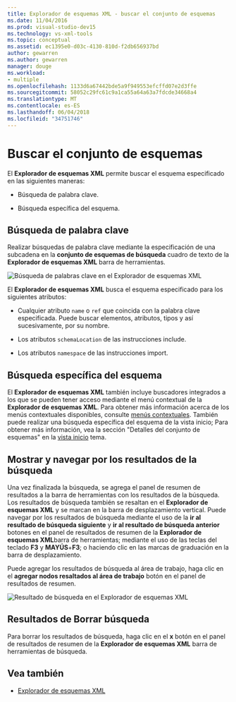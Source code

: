 ```yaml
---
title: Explorador de esquemas XML - buscar el conjunto de esquemas
ms.date: 11/04/2016
ms.prod: visual-studio-dev15
ms.technology: vs-xml-tools
ms.topic: conceptual
ms.assetid: ec1395e0-d03c-4130-810d-f2db656937bd
author: gewarren
ms.author: gewarren
manager: douge
ms.workload:
- multiple
ms.openlocfilehash: 1133d6a67442bde5a9f949553efcffd07e2d3ffe
ms.sourcegitcommit: 58052c29fc61c9a1ca55a64a63a7fdcde34668a4
ms.translationtype: MT
ms.contentlocale: es-ES
ms.lasthandoff: 06/04/2018
ms.locfileid: "34751746"
---
```

# <a name="search-the-schema-set"></a>Buscar el conjunto de esquemas

El **Explorador de esquemas XML** permite buscar el esquema especificado en las siguientes maneras:

-   Búsqueda de palabra clave.

-   Búsqueda específica del esquema.

## <a name="keyword-search"></a>Búsqueda de palabra clave

 Realizar búsquedas de palabra clave mediante la especificación de una subcadena en la **conjunto de esquemas de búsqueda** cuadro de texto de la **Explorador de esquemas XML** barra de herramientas.

 ![Búsqueda de palabras clave en el Explorador de esquemas XML](../xml-tools/media/schemaexplorersearch.gif)

 El **Explorador de esquemas XML** busca el esquema especificado para los siguientes atributos:

-   Cualquier atributo `name` o `ref` que coincida con la palabra clave especificada. Puede buscar elementos, atributos, tipos y así sucesivamente, por su nombre.

-   Los atributos `schemaLocation` de las instrucciones include.

-   Los atributos `namespace` de las instrucciones import.

## <a name="schema-specific-search"></a>Búsqueda específica del esquema

 El **Explorador de esquemas XML** también incluye buscadores integrados a los que se pueden tener acceso mediante el menú contextual de la **Explorador de esquemas XML**. Para obtener más información acerca de los menús contextuales disponibles, consulte [menús contextuales](../xml-tools/context-menus-xml-schema-explorer.md). También puede realizar una búsqueda específica del esquema de la vista inicio; Para obtener más información, vea la sección "Detalles del conjunto de esquemas" en la [vista inicio](../xml-tools/start-view.md) tema.

## <a name="display-and-navigate-search-results"></a>Mostrar y navegar por los resultados de la búsqueda

 Una vez finalizada la búsqueda, se agrega el panel de resumen de resultados a la barra de herramientas con los resultados de la búsqueda. Los resultados de búsqueda también se resaltan en el **Explorador de esquemas XML** y se marcan en la barra de desplazamiento vertical. Puede navegar por los resultados de búsqueda mediante el uso de la **ir al resultado de búsqueda siguiente** y **ir al resultado de búsqueda anterior** botones en el panel de resultados de resumen de la **Explorador de esquemas XML**barra de herramientas; mediante el uso de las teclas del teclado **F3** y **MAYÚS**+**F3**; o haciendo clic en las marcas de graduación en la barra de desplazamiento.

 Puede agregar los resultados de búsqueda al área de trabajo, haga clic en el **agregar nodos resaltados al área de trabajo** botón en el panel de resultados de resumen.

 ![Resultado de búsqueda en el Explorador de esquemas XML](../xml-tools/media/schemaexplorersearchresult.gif)

## <a name="clear-search-results"></a>Resultados de Borrar búsqueda

 Para borrar los resultados de búsqueda, haga clic en el **x** botón en el panel de resultados de resumen de la **Explorador de esquemas XML** barra de herramientas de búsqueda.

## <a name="see-also"></a>Vea también

- [Explorador de esquemas XML](../xml-tools/xml-schema-explorer.md)